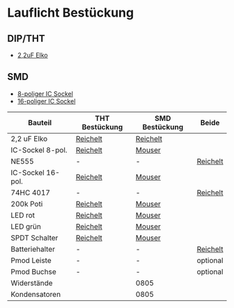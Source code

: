 # Lauflicht Bestückung

## DIP/THT

 - [2,2uF Elko](https://www.reichelt.de/elko-radial-2-2-f-50-v-105-c-low-esr-5-x-11-mm-rm-2-5-fc-a-2-2u-50-p228386.html?&trstct=pos_0&nbc=1)



## SMD

 - [8-poliger IC Sockel](https://www.mouser.de/ProductDetail/Preci-dip/110-87-308-41-105161?qs=FtMuP6KVi2SCSBBfwBrhEw%3D%3D)
 - [16-poliger IC Sockel](https://www.mouser.de/ProductDetail/Preci-dip/110-87-316-41-105161?qs=FtMuP6KVi2QHQp3JIt8WoQ%3D%3D)
  
|Bauteil|THT Bestückung|SMD Bestückung| Beide |
|-------|--------------|--------------|-------|
| 2,2 uF Elko|[Reichelt](https://www.reichelt.de/elko-radial-2-2-f-50-v-105-c-low-esr-5-x-11-mm-rm-2-5-fc-a-2-2u-50-p228386.html?&trstct=pos_0&nbc=1) |[Reichelt](https://www.reichelt.de/smd-elko-2-2-f-50v-105-c-2000h-20--hb-v-2-2u-50-p228556.html?&trstct=pol_0&nbc=1)
| IC-Sockel 8-pol. |[Reichelt](https://www.reichelt.de/ic-sockel-8-polig-superflach-gedreht-vergold--gs-8p-p8231.html?&trstct=pos_1&nbc=1)|[Mouser](https://www.mouser.de/ProductDetail/Preci-dip/110-87-316-41-105161?qs=FtMuP6KVi2QHQp3JIt8WoQ%3D%3D)|
| NE555 |-|-| [Reichelt](https://www.reichelt.de/lincmos-timer-typ-555-pdip-8-tlc-555-cp-p189124.html?&trstct=pos_2&nbc=1) |
| IC-Sockel 16-pol. |[Reichelt](https://www.reichelt.de/ic-sockel-16-polig-superflach-gedreht-vergold--gs-16p-p8209.html?&trstct=pos_2&nbc=1)|[Mouser](https://www.mouser.de/ProductDetail/Preci-dip/110-87-308-41-105161?qs=FtMuP6KVi2SCSBBfwBrhEw%3D%3D)|
 |74HC 4017|-|-|[Reichelt](https://www.reichelt.de/dezimalzaehler-cmos-2--6-v-dil-16-74hc-4017-p3220.html?&trstct=pos_2&nbc=1)|
|200k Poti|[Reichelt](https://www.reichelt.de/praezisionspotentiometer-25-gaenge-stehend-200-kohm-64y-200k-p2721.html?&trstct=pol_2&nbc=1)|[Mouser](https://www.mouser.de/ProductDetail/Bourns/3269W-1-204GLF?qs=n6HadrAYs3GTzOzY3AmZmw%3D%3D)||
|LED rot|[Reichelt](https://www.reichelt.de/led-5-mm-bedrahtet-rot-100-mcd-30--kbt-l-7113lsurdk-p345234.html?&trstct=pol_1&nbc=1)|[Mouser](https://www.mouser.de/ProductDetail/Vishay-Semiconductors/VLDS1235G?qs=8%2FCviTG%2FVKSLHaGFY2znbQ%3D%3D)|
|LED grün|[Reichelt](https://www.reichelt.de/led-3-mm-bedrahtet-gruen-60-mcd-34--kbt-l-7104sgc-p230840.html?&trstct=pol_0&nbc=1)|[Mouser](https://www.mouser.de/ProductDetail/Vishay-Semiconductors/VLDTG1232G-08?qs=vLWxofP3U2zDV0hybC0Sqg%3D%3D)|
SPDT Schalter|[Reichelt](https://www.reichelt.de/schiebeschalter-gerade-rm2-54-1x-ein-ein-ss-25136-nh-p105709.html?&trstct=pol_13&nbc=1)|[Mouser](https://www.mouser.de/ProductDetail/CK/JS102011SCQN?qs=aIxPIZZxLh%2FC%2Fw7UJtfwsg%3D%3D)||
|Batteriehalter|-|-|[Reichelt](https://www.reichelt.de/knopfzellenclip-fuer-20-mm-smd-kzh-20smd-2-p74686.html?&trstct=pol_2&nbc=1)|
|Pmod Leiste|-|-|optional|
|Pmod Buchse|-|-|optional|
|Widerstände|| 0805 ||
|Kondensatoren||0805||
